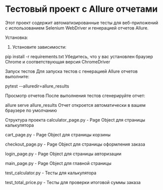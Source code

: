 # Тестовый проект с Allure отчетами

Этот проект содержит автоматизированные тесты для веб-приложений с использованием Selenium WebDriver и генерацией отчетов Allure.

Установка:

1.  Установите зависимости:
   
   pip install -r requirements.txt
Убедитесь, что у вас установлен браузер Chrome и соответствующая версия ChromeDriver

Запуск тестов
Для запуска тестов с генерацией Allure отчетов выполните:

pytest --alluredir=allure_results
  
Просмотр отчетов
После выполнения тестов сгенерируйте отчет:

allure serve allure_results
Отчет откроется автоматически в вашем браузере по умолчанию

Структура проекта
calculator_page.py - Page Object для страницы калькулятора

cart_page.py - Page Object для страницы корзины

checkout_page.py - Page Object для страницы оформления заказа

login_page.py - Page Object для страницы авторизации

main_page.py - Page Object для главной страницы

test_calculator.py - Тесты для калькулятора

test_total_price.py - Тесты для проверки итоговой суммы заказа